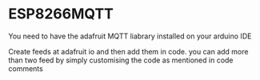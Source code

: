 # ESP8266MQTT

You need to have the adafruit MQTT liabrary installed on your arduino IDE

Create feeds at adafruit io and then add them in code. you can add more than two feed by simply customising the code as mentioned in code comments 
